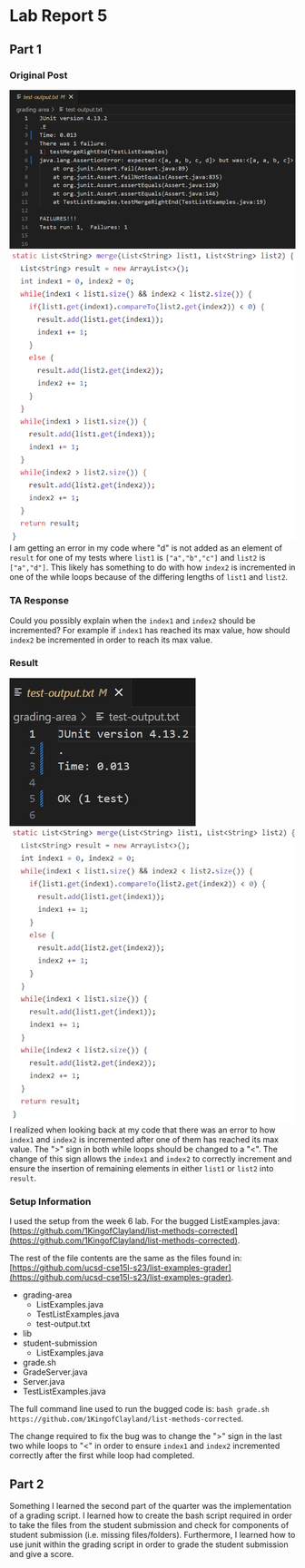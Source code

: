# Lab Report 5

## Part 1
### Original Post
![Image](lab5/p1.jpg)
![Image](lab5/p2.jpg)
I am getting an error in my code where "d" is not added as an element of `result` for one of my tests where `list1` is `["a","b","c"]` and `list2` is `["a","d"]`. This likely has something to do with how `index2` is incremented in one of the while loops because of the differing lengths of `list1` and `list2`.

### TA Response
Could you possibly explain when the `index1` and `index2` should be incremented? For example if `index1` has reached its max value, how should `index2` be incremented in order to reach its max value. 

### Result
![Image](lab5/p3.jpg)
![Image](lab5/p4.jpg)
I realized when looking back at my code that there was an error to how `index1` and `index2` is incremented after one of them has reached its max value. The ">" sign in both while loops should be changed to a "<". The change of this sign allows the `index1` and `index2` to correctly increment and ensure the insertion of remaining elements in either `list1` or `list2` into `result`.

### Setup Information
I used the setup from the week 6 lab. For the bugged ListExamples.java: [https://github.com/1KingofClayland/list-methods-corrected](https://github.com/1KingofClayland/list-methods-corrected).

The rest of the file contents are the same as the files found in: [https://github.com/ucsd-cse15l-s23/list-examples-grader](https://github.com/ucsd-cse15l-s23/list-examples-grader).

- grading-area
  - ListExamples.java
  - TestListExamples.java
  - test-output.txt
- lib
- student-submission
  - ListExamples.java
- grade.sh
- GradeServer.java
- Server.java
- TestListExamples.java

The full command line used to run the bugged code is: `bash grade.sh https://github.com/1KingofClayland/list-methods-corrected`.

The change required to fix the bug was to change the ">" sign in the last two while loops to "<" in order to ensure `index1` and `index2` incremented correctly after the first while loop had completed.

## Part 2

Something I learned the second part of the quarter was the implementation of a grading script. I learned how to create the bash script required in order to take the files from the student submission and check for components of student submission (i.e. missing files/folders). Furthermore, I learned how to use junit within the grading script in order to grade the student submission and give a score.
